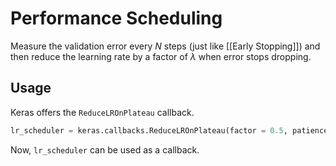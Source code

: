 # Performance Scheduling

Measure the validation error every $N$ steps (just like [[Early Stopping]]) and then reduce the learning rate by a factor of $\lambda$ when error stops dropping.

## Usage 

Keras offers the `ReduceLROnPlateau` callback.

```python
lr_scheduler = keras.callbacks.ReduceLROnPlateau(factor = 0.5, patience=5)
```

Now, `lr_scheduler` can be used as a callback.